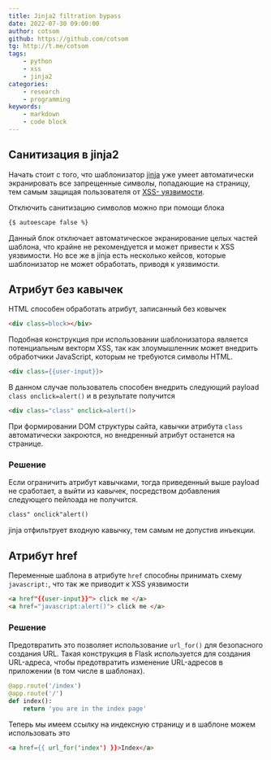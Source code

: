 ```yaml
---
title: Jinja2 filtration bypass
date: 2022-07-30 09:00:00
author: cotsom
github: https://github.com/cotsom
tg: http://t.me/cotsom
tags:
    - python
    - xss
    - jinja2
categories:
    - research
    - programming
keywords:
    - markdown
    - code block
---
```


## Санитизация в jinja2
Начать стоит с того, что шаблонизатор [jinja](https://ru.wikipedia.org/wiki/Jinja) уже умеет автоматически экранировать все запрещенные символы, попадающие на страницу, тем самым защищая пользователя от [XSS- уязвимости](https://habr.com/ru/post/511318/).

Отключить санитизацию символов можно при помощи блока 

```html
{$ autoescape false %}
```

Данный блок отключает автоматическое экранирование целых частей шаблона, что крайне не рекомендуется и может привести к XSS уязвимости. Но все же в jinja есть несколько кейсов, которые шаблонизатор не может обработать, приводя к уязвимости.

## Атрибут без кавычек
HTML способен обработать атрибут, записанный без ковычек
```html
<div class=block></biv>
``` 
Подобная конструкция при использовании шаблонизатора является потенциальным векторм XSS, так как  злоумышленник может внедрить обработчики JavaScript, которым не требуются символы HTML.

```html
<div class={{user-input}}>
```
В данном случае пользователь способен внедрить следующий payload ```class onclick=alert()``` и в результате получится
```html
<div class="class" onclick=alert()>
```
При формировании DOM структуры сайта, кавычки атрибута ```class``` автоматически закроются, но внедренный атрибут останется на странице. 

### Решение
Если ограничить атрибут кавычками, тогда приведенный выше payload не сработает, а выйти из кавычек, посредством добавления следующего пейлоада не получится.
```html
class" onclick"alert()
``` 
jinja отфильтрует входную кавычку, тем самым не допустив инъекции.

## Атрибут href
Переменные шаблона в атрибуте ```href``` способны принимать схему ```javascript:```, что так же приводит к XSS уязвимости
```html
<a href"{{user-input}}"> click me </a>
<a href="javascript:alert()"> click me </a>
```

### Решение
Предотвратить это позволяет использование ```url_for()``` для безопасного создания URL. Такая конструкция в Flask используется для создания URL-адреса, чтобы предотвратить изменение URL-адресов в приложении (в том числе в шаблонах).
```python
@app.route('/index')
@app.route('/')
def index():
    return 'you are in the index page'
```
Теперь мы имеем ссылку на индексную страницу и в шаблоне можем использовать это
```html
<a href={{ url_for('index') }}>Index</a>
```
